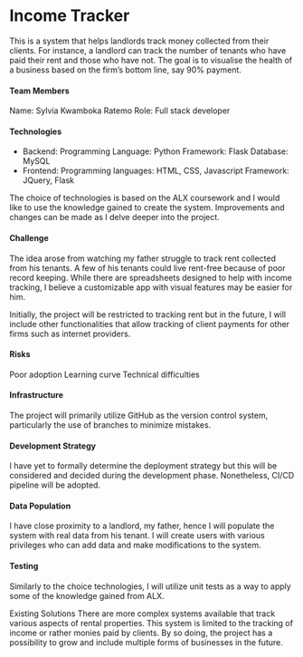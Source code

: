 # Income Tracker
This is a system that helps landlords track money collected from their clients. For instance, a landlord can track the number of tenants who have paid their rent and those who have not. The goal is to visualise the health of a business based on the firm’s bottom line, say 90% payment.

#### Team Members
Name: Sylvia Kwamboka Ratemo
Role: Full stack developer

#### Technologies
* Backend:
Programming Language: Python
Framework: Flask
Database: MySQL
* Frontend:
Programming languages: HTML, CSS, Javascript
Framework: JQuery, Flask

The choice of technologies is based on the ALX coursework and I would like to use the knowledge gained to create the system. Improvements and changes can be made as I delve deeper into the project.

#### Challenge
The idea arose from watching my father struggle to track rent collected from his tenants. A few of his tenants could live rent-free because of poor record keeping. While there are spreadsheets designed to help with income tracking, I believe a customizable app with visual features may be easier for him. 

Initially, the project will be restricted to tracking rent but in the future, I will include other functionalities that allow tracking of client payments for other firms such as internet providers.

#### Risks
Poor adoption
Learning curve
Technical difficulties

#### Infrastructure
The project will primarily utilize GitHub as the version control system, particularly the use of branches to minimize mistakes.

#### Development Strategy
I have yet to formally determine the deployment strategy but this will be considered and decided during the development phase. Nonetheless, CI/CD pipeline will be adopted.

#### Data Population
I have close proximity to a landlord, my father, hence I will populate the system with real data from his tenant. I will create users with various privileges who can add data and make modifications to the system.

#### Testing
Similarly to the choice technologies, I will utilize unit tests as a way to apply some of the knowledge gained from ALX. 

Existing Solutions
There are more complex systems available that track various aspects of rental properties. This system is limited to the tracking of income or rather monies paid by clients. By so doing, the project has a possibility to grow and include multiple forms of businesses in the future.
 
